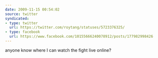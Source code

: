 ```yaml
---
date: 2009-11-15 00:54:02
source: twitter
syndicated:
- type: twitter
  url: https://twitter.com/roytang/statuses/5723376325/
- type: facebook
  url: https://www.facebook.com/10155666240078912/posts/177982998426
---
```


anyone know where I can watch the fight live online?